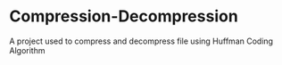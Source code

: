 # Compression-Decompression
A project used to compress and decompress file using Huffman Coding Algorithm
